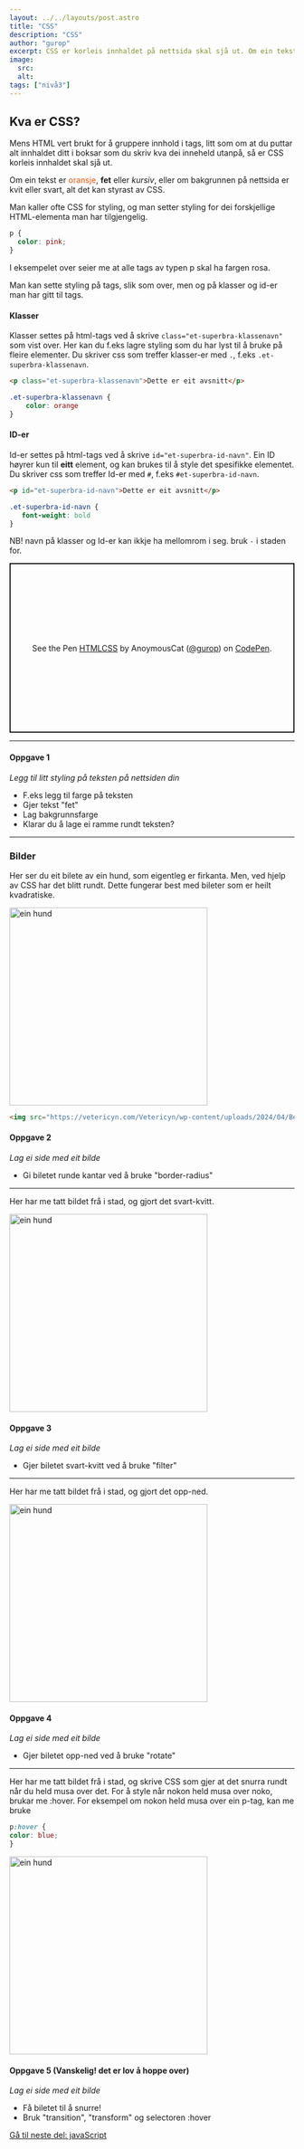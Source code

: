 ```yaml
---
layout: ../../layouts/post.astro
title: "CSS"
description: "CSS"
author: "gurop"
excerpt: CSS er korleis innhaldet på nettsida skal sjå ut. Om ein tekst er oransje, fet eller kursiv, eller om bakgrunnen på nettsida er kvit eller svart, alt det kan styrast av CSS. 
image:
  src:
  alt:
tags: ["nivå3"]
---
```


## Kva er CSS?
Mens HTML vert brukt for å gruppere innhold i tags, litt som om at du puttar alt innhaldet ditt i boksar som du skriv kva dei
inneheld utanpå, så er CSS korleis innhaldet skal sjå ut.

Om ein tekst er <font color="#EA580C">oransje</font>, **fet** eller _kursiv_, eller om bakgrunnen på nettsida er kvit
eller svart, alt det kan styrast av CSS.

Man kaller ofte CSS for styling, og man setter styling for dei forskjellige HTML-elementa man har tilgjengelig.
```css
p {
  color: pink;
}
```

I eksempelet over seier me at alle tags av typen p skal ha fargen rosa.

Man kan sette styling på tags, slik som over, men og på klasser og id-er man har gitt til tags.

#### Klasser
Klasser settes på html-tags ved å skrive ```class="et-superbra-klassenavn"``` som vist over. Her kan du f.eks lagre styling som 
du har lyst til å bruke på fleire elementer. Du skriver css som treffer klasser-er med ``.``, f.eks ``.et-superbra-klassenavn``. 
```html
<p class="et-superbra-klassenavn">Dette er eit avsnitt</p>
```
```css
.et-superbra-klassenavn {
    color: orange
}
```

#### ID-er
Id-er settes på html-tags ved å skrive ``id="et-superbra-id-navn"``. Ein ID høyrer kun til **eitt** element, og kan brukes til 
å style det spesifikke elementet. Du skriver css som treffer Id-er med ``#``, f.eks ``#et-superbra-id-navn``.
```html
<p id="et-superbra-id-navn">Dette er eit avsnitt</p>
```
```css
.et-superbra-id-navn {
   font-weight: bold 
}
```

NB! navn på klasser og Id-er kan ikkje ha mellomrom i seg. bruk ``-`` i staden for. 


<p class="codepen" data-height="300" data-default-tab="html" data-slug-hash="OJYgJGM" data-pen-title="HTMLCSS" data-user="gurop" style="height: 300px; box-sizing: border-box; display: flex; align-items: center; justify-content: center; border: 2px solid; margin: 1em 0; padding: 1em;">
  <span>See the Pen <a href="https://codepen.io/gurop/pen/OJYgJGM">
  HTMLCSS</a> by AnoymousCat (<a href="https://codepen.io/gurop">@gurop</a>)
  on <a href="https://codepen.io">CodePen</a>.</span>
</p>
<script async src="https://cpwebassets.codepen.io/assets/embed/ei.js"></script>


---

<article class="oppgave">
    <h4 id="oppgave-1">Oppgave 1</h4>
    <p><em>Legg til litt styling på teksten på nettsiden din</em></p>
    <ul>
      <li>F.eks legg til farge på teksten</li>
      <li>Gjer tekst "fet"</li>
      <li>Lag bakgrunnsfarge</li>
      <li>Klarar du å lage ei ramme rundt teksten?</li>
    </ul>
</article>

---

### Bilder
Her ser du eit bilete av ein hund, som eigentleg er firkanta. Men, ved hjelp av CSS har det blitt rundt. Dette fungerar 
best med bileter som er heilt kvadratiske. 
<div>
<img class="rounded"  src="https://vetericyn.com/Vetericyn/wp-content/uploads/2024/04/Benefits-of-Chondroitin-for-Dogs-350x350.jpg" alt="ein hund" width="350" height="350">
</div>

```html
<img src="https://vetericyn.com/Vetericyn/wp-content/uploads/2024/04/Benefits-of-Chondroitin-for-Dogs-350x350.jpg" alt="ein hund" width="350" height="350">
```
<article class="oppgave">
    <h4 id="oppgave-2">Oppgave 2</h4>
    <p><em>Lag ei side med eit bilde</em></p>
    <ul>
      <li>Gi biletet runde kantar ved å bruke "border-radius" </li>
    </ul>
</article>

---

Her har me tatt bildet frå i stad, og gjort det svart-kvitt. 
<div>
<img class="rounded grayscale"  src="https://vetericyn.com/Vetericyn/wp-content/uploads/2024/04/Benefits-of-Chondroitin-for-Dogs-350x350.jpg" alt="ein hund" width="350" height="350">
</div>

<article class="oppgave">
    <h4 id="oppgave-3">Oppgave 3</h4>
    <p><em>Lag ei side med eit bilde</em></p>
    <ul>
      <li>Gjer biletet svart-kvitt ved å bruke "filter"</li>
    </ul>
</article>


---

Her har me tatt bildet frå i stad, og gjort det opp-ned.
<div>
<img class="rounded grayscale updown"  src="https://vetericyn.com/Vetericyn/wp-content/uploads/2024/04/Benefits-of-Chondroitin-for-Dogs-350x350.jpg" alt="ein hund" width="350" height="350">
</div>

<article class="oppgave">
    <h4 id="oppgave-4">Oppgave 4</h4>
    <p><em>Lag ei side med eit bilde</em></p>
    <ul>
      <li>Gjer biletet opp-ned ved å bruke "rotate"</li>
    </ul>
</article>

---

Her har me tatt bildet frå i stad, og skrive CSS som gjer at det snurra rundt når du held musa over det. For å style når
nokon held musa over noko, brukar me :hover. For eksempel om nokon held musa over ein p-tag, kan me bruke

```css
p:hover {
color: blue;
}
```
<div>
<img class="rounded grayscale rotate"  src="https://vetericyn.com/Vetericyn/wp-content/uploads/2024/04/Benefits-of-Chondroitin-for-Dogs-350x350.jpg" alt="ein hund" width="350" height="350">
</div>

<article class="oppgave">
    <h4 id="oppgave-5">Oppgave 5 (Vanskelig! det er lov å hoppe over)</h4>
    <p><em>Lag ei side med eit bilde</em></p>
    <ul>
      <li>Få biletet til å snurre!</li>
      <li>Bruk "transition", "transform" og selectoren :hover</li>
    </ul>
</article>

[Gå til neste del: javaScript](05_javascript)